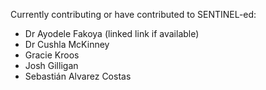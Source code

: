
Currently contributing or have contributed to SENTINEL-ed:

*  Dr Ayodele Fakoya (linked link if available)
*  Dr Cushla McKinney
*  Gracie Kroos
*  Josh Gilligan
*  Sebastián Alvarez Costas



